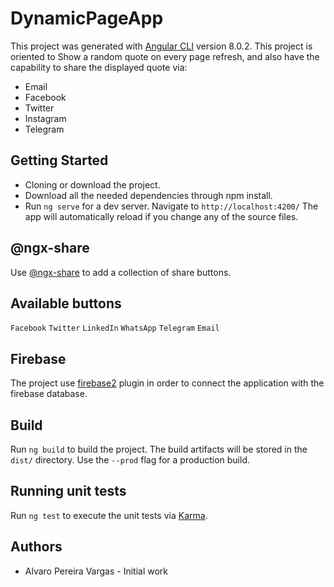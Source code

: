 # DynamicPageApp

This project was generated with [Angular CLI](https://github.com/angular/angular-cli) version 8.0.2. This project is oriented to Show a random quote on every page refresh, 
 and also have the capability to share the displayed quote via:
  *  Email
  *  Facebook
  *  Twitter
  *  Instagram
  *  Telegram
## Getting Started
  * Cloning or download the project.
  * Download all the needed dependencies through npm install.
  * Run `ng serve` for a dev server. Navigate to `http://localhost:4200/` The app will automatically reload if you change any of the source files.

## @ngx-share

  Use [@ngx-share](https://murhafsousli.github.io/ngx-sharebuttons/#/) to add a collection of share buttons.
  
## Available buttons

  `Facebook` `Twitter` `LinkedIn` `WhatsApp` `Telegram` `Email` 
  
## Firebase

The project use [firebase2](https://github.com/angular/angularfire2) plugin in order to connect the application with the firebase database.

## Build

Run `ng build` to build the project. The build artifacts will be stored in the `dist/` directory. Use the `--prod` flag for a production build.

## Running unit tests

Run `ng test` to execute the unit tests via [Karma](https://karma-runner.github.io).

## Authors

* Alvaro Pereira Vargas - Initial work
